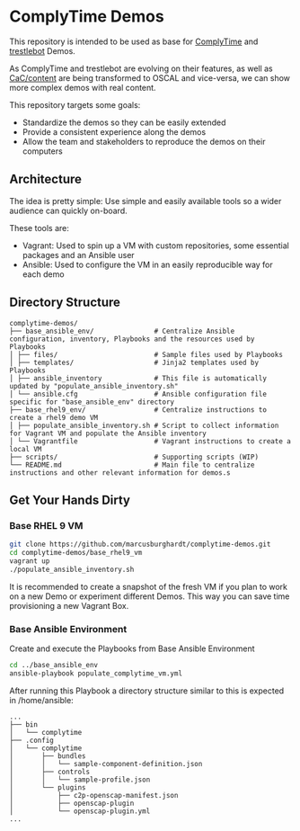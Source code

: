 # ComplyTime Demos

This repository is intended to be used as base for [ComplyTime](https://github.com/complytime/complytime) and [trestlebot](https://github.com/complytime/trestle-bot) Demos.

As ComplyTime and trestlebot are evolving on their features, as well as [CaC/content](https://github.com/complianceAsCode/content) are being transformed to OSCAL and vice-versa, we can show more complex demos with real content.

This repository targets some goals:
* Standardize the demos so they can be easily extended
* Provide a consistent experience along the demos
* Allow the team and stakeholders to reproduce the demos on their computers

## Architecture

The idea is pretty simple: Use simple and easily available tools so a wider audience can quickly on-board.

These tools are:
* Vagrant: Used to spin up a VM with custom repositories, some essential packages and an Ansible user
* Ansible: Used to configure the VM in an easily reproducible way for each demo

## Directory Structure

```
complytime-demos/
├── base_ansible_env/               # Centralize Ansible configuration, inventory, Playbooks and the resources used by Playbooks
│ ├── files/                        # Sample files used by Playbooks
│ ├── templates/                    # Jinja2 templates used by Playbooks
│ ├── ansible_inventory             # This file is automatically updated by "populate_ansible_inventory.sh"
│ └── ansible.cfg                   # Ansible configuration file specific for "base_ansible_env" directory
├── base_rhel9_env/                 # Centralize instructions to create a rhel9 demo VM
│ ├── populate_ansible_inventory.sh # Script to collect information for Vagrant VM and populate the Ansible inventory
│ └── Vagrantfile                   # Vagrant instructions to create a local VM
├── scripts/                        # Supporting scripts (WIP)
└── README.md                       # Main file to centralize instructions and other relevant information for demos.s
```

## Get Your Hands Dirty

### Base RHEL 9 VM
```bash
git clone https://github.com/marcusburghardt/complytime-demos.git
cd complytime-demos/base_rhel9_vm
vagrant up
./populate_ansible_inventory.sh
```

It is recommended to create a snapshot of the fresh VM if you plan to work on a new Demo or experiment different Demos.
This way you can save time provisioning a new Vagrant Box.

### Base Ansible Environment

Create and execute the Playbooks from Base Ansible Environment

```bash
cd ../base_ansible_env
ansible-playbook populate_complytime_vm.yml
```

After running this Playbook a directory structure similar to this is expected in /home/ansible:
```
...
├── bin
│   └── complytime
├── .config
│   └── complytime
│       ├── bundles
│       │   └── sample-component-definition.json
│       ├── controls
│       │   └── sample-profile.json
│       └── plugins
│           ├── c2p-openscap-manifest.json
│           ├── openscap-plugin
│           └── openscap-plugin.yml
...
```
